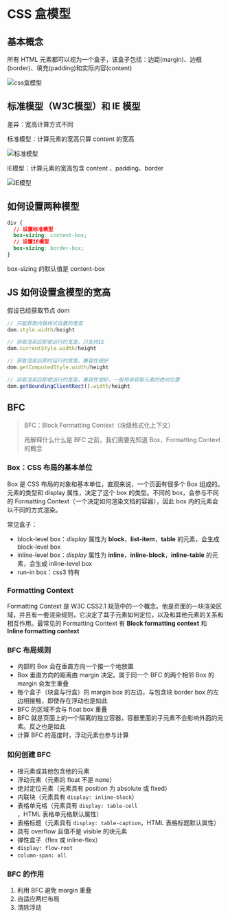 # CSS 盒模型

## 基本概念

所有 HTML 元素都可以视为一个盒子，该盒子包括：边距(margin)、边框(border)、填充(padding)和实际内容(content)

![css盒模型](https://user-gold-cdn.xitu.io/2020/5/2/171d353493f71013?imageslim)



## 标准模型（W3C模型）和 IE 模型

差异：宽高计算方式不同

标准模型：计算元素的宽高只算 content 的宽高

![标准模型](https://user-gold-cdn.xitu.io/2020/5/2/171d3534965bf79d?imageslim)

IE模型：计算元素的宽高包含 content 、padding、border

![IE模型](https://user-gold-cdn.xitu.io/2020/5/2/171d353496f19dfc?imageslim)



## 如何设置两种模型

```css
div {
  // 设置标准模型
  box-sizing: content-box;
  // 设置IE模型
  box-sizing: border-box;
}
```

box-sizing 的默认值是 content-box



## JS 如何设置盒模型的宽高

假设已经获取节点 dom

```javascript
// 只能获取内联样式设置的宽高
dom.style.width/height

// 获取渲染后即使运行的宽高，只支持IE
dom.currentStyle.width/height

// 获取渲染后即时运行的宽高，兼容性很好
dom.getComputedStyle.width/height

// 获取渲染后即使运行的宽高，兼容性很好，一般用来获取元素的绝对位置
dom.getBoundingClientRect().width/height
```



## BFC

>   BFC：Block Formatting Context（块级格式化上下文）
>
>   再解释什么什么是 BFC 之前，我们需要先知道 Box、Formatting Context 的概念

### Box：CSS 布局的基本单位

Box 是 CSS 布局的对象和基本单位，直观来说，一个页面有很多个 Box 组成的。元素的类型和 display 属性，决定了这个 box 的类型。不同的 box，会参与不同的 Formatting Context（一个决定如何渲染文档的容器），因此 box 内的元素会以不同的方式渲染。

常见盒子：

*   block-level box：*display* 属性为 **block**，**list-item**，**table** 的元素，会生成 block-level box
*   inline-level box：*display* 属性为 **inline**，**inline-block**，**inline-table** 的元素，会生成 inline-level box
*   run-in box：css3 特有

### Formatting Context

Formatting Context 是 W3C CSS2.1 规范中的一个概念。他是页面的一块渲染区域，并且有一套渲染规则，它决定了其子元素如何定位，以及和其他元素的关系和相互作用。最常见的 Formatting Context 有 **Block formatting context** 和 **Inline formatting context**

### BFC 布局规则

*   内部的 Box 会在垂直方向一个接一个地放置
*   Box 垂直方向的距离由 margin 决定。属于同一个 BFC 的两个相邻 Box 的 margin 会发生重叠
*   每个盒子（块盒与行盒）的 margin box 的左边，与包含块 border box 的左边相接触，即使存在浮动也是如此
*   BFC 的区域不会与 float box 重叠
*   BFC 就是页面上的一个隔离的独立容器，容器里面的子元素不会影响外面的元素。反之也是如此
*   计算 BFC 的高度时，浮动元素也参与计算

### 如何创建 BFC

*   根元素或其他包含他的元素
*   浮动元素（元素的 float 不是 none）
*   绝对定位元素（元素具有 position 为 absolute 或 fixed）
*   内联块（元素具有 ` display: inline-block `）
*   表格单元格（元素具有 `display: table-cell `，HTML 表格单元格默认属性）
*   表格标题（元素具有 `display: table-caption`，HTML 表格标题默认属性）
*   具有 overflow 且值不是 visible 的块元素
*   弹性盒子（flex 或 inline-flex）
*   `display: flow-root`
*   `column-span: all`

### BFC 的作用

1.  利用 BFC 避免 margin 重叠
2.  自适应两栏布局
3.  清除浮动

